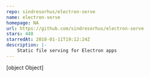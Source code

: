 ```yaml
---
repo: sindresorhus/electron-serve
name: electron-serve
homepage: NA
url: https://github.com/sindresorhus/electron-serve
stars: 448
starredAt: 2018-01-11T19:12:24Z
description: |-
    Static file serving for Electron apps
---
```


[object Object]
